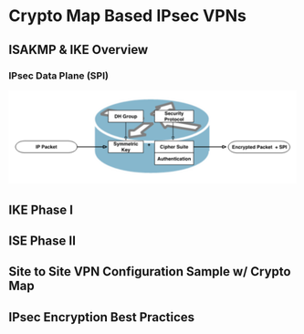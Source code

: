# Crypto Map Based IPsec VPNs

## ISAKMP & IKE Overview

### IPsec Data Plane (SPI)

![SPI](https://github.com/gil-ryan/grs-networking-public/blob/master/network-utilities/vpn/ipsec-vpn/spi.PNG)

## IKE Phase I

## ISE Phase II

## Site to Site VPN Configuration Sample w/ Crypto Map

## IPsec Encryption Best Practices

